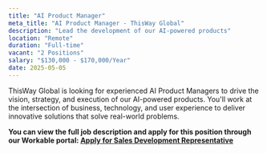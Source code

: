 ```yaml
---
title: "AI Product Manager"
meta_title: "AI Product Manager - ThisWay Global"
description: "Lead the development of our AI-powered products"
location: "Remote"
duration: "Full-time"
vacant: "2 Positions"
salary: "$130,000 - $170,000/Year"
date: 2025-05-05
---
```


ThisWay Global is looking for experienced AI Product Managers to drive the vision, strategy, and execution of our AI-powered products. You'll work at the intersection of business, technology, and user experience to deliver innovative solutions that solve real-world problems.

**You can view the full job description and apply for this position through our Workable portal: [Apply for Sales Development Representative](https://apply.workable.com/thisway/j/39805FD5E7/)**
